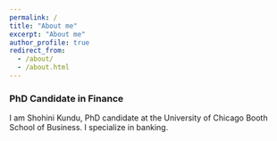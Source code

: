 ```yaml
---
permalink: /
title: "About me"
excerpt: "About me"
author_profile: true
redirect_from: 
  - /about/
  - /about.html
---
```

### PhD Candidate in Finance

I am Shohini Kundu, PhD candidate at the University of Chicago Booth School of Business. I specialize in banking.


